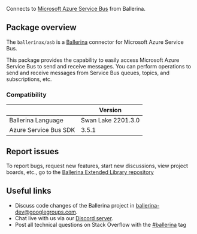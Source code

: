 Connects to [Microsoft Azure Service Bus](https://docs.microsoft.com/en-us/java/api/overview/azure/servicebus/client?view=azure-java-stable&preserve-view=true) from Ballerina.

## Package overview

The `ballerinax/asb` is a [Ballerina](https://ballerina.io/) connector for Microsoft Azure Service Bus.

This package provides the capability to easily access Microsoft Azure Service Bus to send and receive messages. You can perform operations to send and receive messages from Service Bus queues, topics, and subscriptions, etc.

### Compatibility

|                            | Version               |
|----------------------------|-----------------------|
| Ballerina Language         | Swan Lake 2201.3.0    |
| Azure Service Bus SDK      | 3.5.1                 |

## Report issues

To report bugs, request new features, start new discussions, view project boards, etc., go to the [Ballerina Extended Library repository](https://github.com/ballerina-platform/ballerina-extended-library)

## Useful links

- Discuss code changes of the Ballerina project in [ballerina-dev@googlegroups.com](mailto:ballerina-dev@googlegroups.com).
- Chat live with us via our [Discord server](https://discord.gg/ballerinalang).
- Post all technical questions on Stack Overflow with the [#ballerina](https://stackoverflow.com/questions/tagged/ballerina) tag
